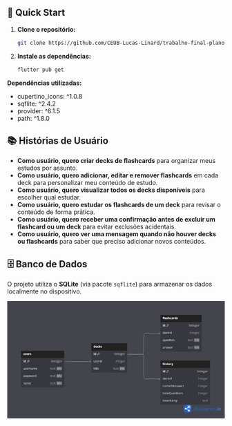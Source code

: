 ## 🚀 Quick Start

1. **Clone o repositório:**
   ```sh
   git clone https://github.com/CEUB-Lucas-Linard/trabalho-final-plano-b.git
   ```

2. **Instale as dependências:**
    ```sh
    flutter pub get
    ```

**Dependências utilizadas:**
* cupertino_icons: ^1.0.8
* sqflite: ^2.4.2
* provider: ^6.1.5
* path: ^1.8.0

## 📚 Histórias de Usuário

- **Como usuário, quero criar decks de flashcards** para organizar meus estudos por assunto.
- **Como usuário, quero adicionar, editar e remover flashcards** em cada deck para personalizar meu conteúdo de estudo.
- **Como usuário, quero visualizar todos os decks disponíveis** para escolher qual estudar.
- **Como usuário, quero estudar os flashcards de um deck** para revisar o conteúdo de forma prática.
- **Como usuário, quero receber uma confirmação antes de excluir um flashcard ou um deck** para evitar exclusões acidentais.
- **Como usuário, quero ver uma mensagem quando não houver decks ou flashcards** para saber que preciso adicionar novos conteúdos.

## 🗄️ Banco de Dados

O projeto utiliza o **SQLite** (via pacote `sqflite`) para armazenar os dados localmente no dispositivo.

![GeniusCardDB.png](assets/images/GeniusCardDB.png)